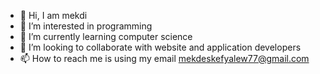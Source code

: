 - 👋 Hi, I am mekdi 
- 👀 I’m interested in programming
- 🌱 I’m currently learning computer science 
- 💞️ I’m looking to collaborate with website and application developers
- 📫 How to reach me is using my email mekdeskefyalew77@gmail.com 

<!---
mekdes47/mekdes47 is a ✨ special ✨ repository because its `README.md` (this file) appears on your GitHub profile.
You can click the Preview link to take a look at your changes.
--->
